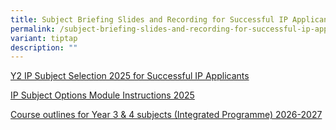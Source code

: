 ```yaml
---
title: Subject Briefing Slides and Recording for Successful IP Applicants 2025
permalink: /subject-briefing-slides-and-recording-for-successful-ip-applicants-2025/
variant: tiptap
description: ""
---
```

<p><a href="/files/Brief for Successful IP/Y2_IP_Subject_Selection_2025_for_Successful_IP_Applicants.pdf" rel="noopener nofollow" target="_blank">Y2 IP Subject Selection 2025 for Successful IP Applicants</a>
</p>
<p><a href="/files/Brief for Successful IP/IP_Subject_Options_Module_Instructions_2025_Updated_10_Oct.pdf" rel="noopener nofollow" target="_blank">IP Subject Options Module Instructions 2025</a>
</p>
<p><a href="/files/Brief for Successful IP/Course_outlines_for_Year_3___4_subjects__Integrated_Programme__2026_2027.pdf" rel="noopener nofollow" target="_blank">Course outlines for Year 3 &amp; 4 subjects (Integrated Programme) 2026-2027</a>
</p>